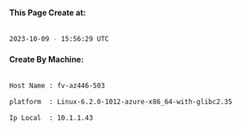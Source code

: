 
   
#### This Page Create at:

```bash

2023-10-09 - 15:56:29 UTC

```

#### Create By Machine:

```bash

Host Name : fv-az446-503

platform  : Linux-6.2.0-1012-azure-x86_64-with-glibc2.35

Ip Local  : 10.1.1.43

```

